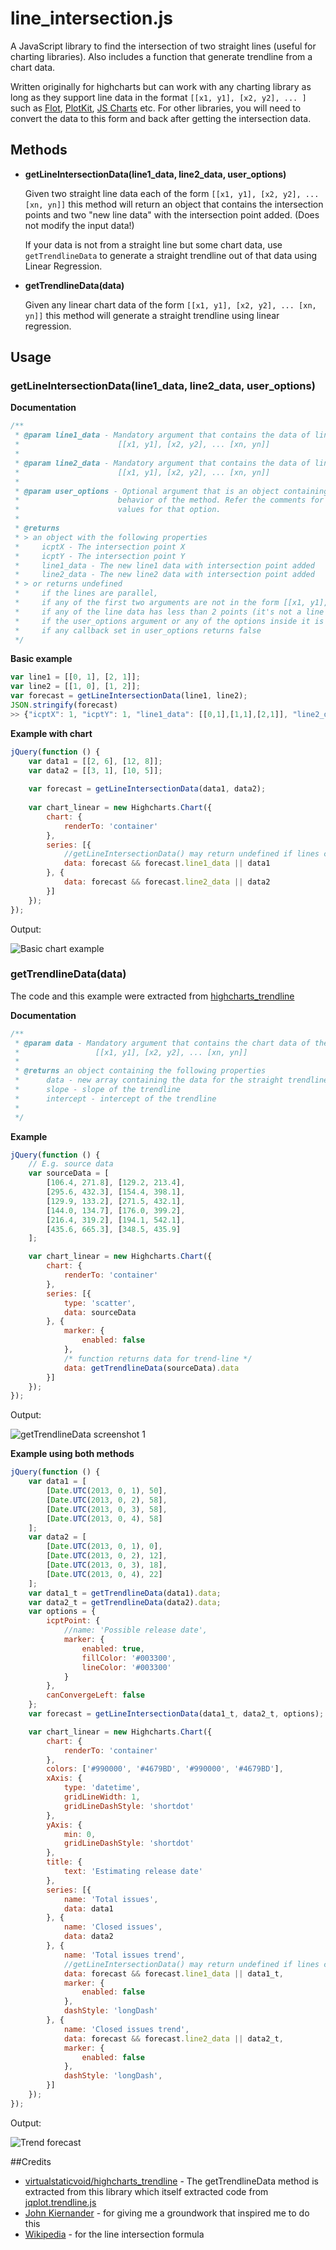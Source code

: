 # line_intersection.js

A JavaScript library to find the intersection of two straight lines (useful for charting libraries). Also includes a function that generate trendline from a chart data.

Written originally for highcharts but can work with any charting library as long as they support line data in the format
`[[x1, y1], [x2, y2], ... ]` such as [Flot](http://www.flotcharts.org/), [PlotKit](http://www.liquidx.net/plotkit/), [JS Charts](http://www.jscharts.com/) etc.
For other libraries, you will need to convert the data to this form and back after getting the intersection data.

## Methods
* **getLineIntersectionData(line1_data, line2_data, user_options)**

  Given two straight line data each of the form `[[x1, y1], [x2, y2], ... [xn, yn]]` this method will return an object that contains the intersection points and two "new line data" with the intersection point added. (Does not modify the input data!)
  
  If your data is not from a straight line but some chart data, use `getTrendlineData` to generate a straight trendline out of that data using Linear Regression.
  
* **getTrendlineData(data)**

  Given any linear chart data of the form `[[x1, y1], [x2, y2], ... [xn, yn]]` this method will generate a straight trendline using linear regression.

## Usage

### getLineIntersectionData(line1_data, line2_data, user_options)

**Documentation**

```javascript
/**
 * @param line1_data - Mandatory argument that contains the data of line1 of the form 
 *                      [[x1, y1], [x2, y2], ... [xn, yn]]
 * 
 * @param line2_data - Mandatory argument that contains the data of line2 of the form 
 *                      [[x1, y1], [x2, y2], ... [xn, yn]]
 * 
 * @param user_options - Optional argument that is an object containing custom options that overrides the default
 *                      behavior of the method. Refer the comments for each option in the opt object for the valid
 *                      values for that option.
 *
 * @returns
 * > an object with the following properties
 *     icptX - The intersection point X
 *     icptY - The intersection point Y
 *     line1_data - The new line1 data with intersection point added
 *     line2_data - The new line2 data with intersection point added
 * > or returns undefined
 *     if the lines are parallel,
 *     if any of the first two arguments are not in the form [[x1, y1], [x2, y2], ... [xn, yn]]
 *     if any of the line data has less than 2 points (it's not a line then)
 *     if the user_options argument or any of the options inside it is not in the required format
 *     if any callback set in user_options returns false
 */
 ```

**Basic example**
```javascript
var line1 = [[0, 1], [2, 1]];
var line2 = [[1, 0], [1, 2]];
var forecast = getLineIntersectionData(line1, line2);
JSON.stringify(forecast)
>> {"icptX": 1, "icptY": 1, "line1_data": [[0,1],[1,1],[2,1]], "line2_data": [[1,0],[1,1],[1,2]]}
```

**Example with chart**
```javascript
jQuery(function () {
    var data1 = [[2, 6], [12, 8]];
    var data2 = [[3, 1], [10, 5]];
    
    var forecast = getLineIntersectionData(data1, data2);
    
    var chart_linear = new Highcharts.Chart({
        chart: {
            renderTo: 'container'
        },
        series: [{
            //getLineIntersectionData() may return undefined if lines can not intersect
            data: forecast && forecast.line1_data || data1
        }, {
            data: forecast && forecast.line2_data || data2
        }]
    });
});
```
Output:

![Basic chart example](https://raw.github.com/vigneshwaranr/line_intersection.js/master/screenshots/getLineIntersectionData_basic_chart_example.png)


### getTrendlineData(data)
The code and this example were extracted from [highcharts_trendline](https://github.com/virtualstaticvoid/highcharts_trendline/tree/65d53dd1ce64648d97a2dbb49444bbb522cec313)

**Documentation**
```javascript
/** 
 * @param data - Mandatory argument that contains the chart data of the form 
 *                 [[x1, y1], [x2, y2], ... [xn, yn]]
 *
 * @returns an object containing the following properties
 *      data - new array containing the data for the straight trendline
 *      slope - slope of the trendline
 *      intercept - intercept of the trendline
 * 
 */
```

**Example**
```javascript
jQuery(function () {
    // E.g. source data
    var sourceData = [
        [106.4, 271.8], [129.2, 213.4],
        [295.6, 432.3], [154.4, 398.1],
        [129.9, 133.2], [271.5, 432.1],
        [144.0, 134.7], [176.0, 399.2],
        [216.4, 319.2], [194.1, 542.1],
        [435.6, 665.3], [348.5, 435.9]
    ];

    var chart_linear = new Highcharts.Chart({
        chart: {
            renderTo: 'container'
        },
        series: [{
            type: 'scatter',
            data: sourceData
        }, {
            marker: {
                enabled: false
            },
            /* function returns data for trend-line */
            data: getTrendlineData(sourceData).data
        }]
    });
});
```
Output:

![getTrendlineData screenshot 1](https://raw.github.com/vigneshwaranr/line_intersection.js/master/screenshots/getTrendlineData_scr1.png)

**Example using both methods**
```javascript
jQuery(function () {
    var data1 = [
        [Date.UTC(2013, 0, 1), 50],
        [Date.UTC(2013, 0, 2), 58],
        [Date.UTC(2013, 0, 3), 58],
        [Date.UTC(2013, 0, 4), 58]
    ];
    var data2 = [
        [Date.UTC(2013, 0, 1), 0],
        [Date.UTC(2013, 0, 2), 12],
        [Date.UTC(2013, 0, 3), 18],
        [Date.UTC(2013, 0, 4), 22]
    ];
    var data1_t = getTrendlineData(data1).data;
    var data2_t = getTrendlineData(data2).data;
    var options = {
        icptPoint: {
            //name: 'Possible release date',
            marker: {
                enabled: true,
                fillColor: '#003300',
                lineColor: '#003300'
            }
        },
        canConvergeLeft: false
    };
    var forecast = getLineIntersectionData(data1_t, data2_t, options);

    var chart_linear = new Highcharts.Chart({
        chart: {
            renderTo: 'container'
        },
        colors: ['#990000', '#4679BD', '#990000', '#4679BD'],
        xAxis: {
            type: 'datetime',
            gridLineWidth: 1,
            gridLineDashStyle: 'shortdot'
        },
        yAxis: {
            min: 0,
            gridLineDashStyle: 'shortdot'
        },
        title: {
            text: 'Estimating release date'
        },
        series: [{
            name: 'Total issues',
            data: data1
        }, {
            name: 'Closed issues',
            data: data2
        }, {
            name: 'Total issues trend',
            //getLineIntersectionData() may return undefined if lines can not intersect
            data: forecast && forecast.line1_data || data1_t,
            marker: {
                enabled: false
            },
            dashStyle: 'longDash'
        }, {
            name: 'Closed issues trend',
            data: forecast && forecast.line2_data || data2_t,
            marker: {
                enabled: false
            },
            dashStyle: 'longDash',
        }]
    });
});
```

Output:

![Trend forecast](https://raw.github.com/vigneshwaranr/line_intersection.js/master/screenshots/trend_forecast.png)

##Credits
* [virtualstaticvoid/highcharts_trendline](https://github.com/virtualstaticvoid/highcharts_trendline) - The getTrendlineData method is extracted from this library which itself extracted code from [jqplot.trendline.js](http://www.jqplot.com/docs/files/plugins/jqplot-trendline-js.html)
* [John Kiernander](http://stackoverflow.com/a/18850800/883832) - for giving me a groundwork that inspired me to do this
* [Wikipedia](http://en.wikipedia.org/w/index.php?title=Line-line_intersection&oldid=570896016#Mathematics) - for the line intersection formula
